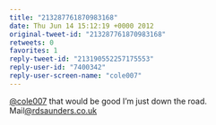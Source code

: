 ```yaml
---
title: "213287761870983168"
date: Thu Jun 14 15:12:19 +0000 2012
original-tweet-id: "213287761870983168"
retweets: 0
favorites: 1
reply-tweet-id: "213190552257175553"
reply-user-id: "7400342"
reply-user-screen-name: "cole007"
---
```

<a href="https://twitter.com/cole007">@cole007</a> that would be good I’m
just down the road. Mail<a href="https://twitter.com/rdsaunders.co.uk">@rdsaunders.co.uk</a>
